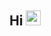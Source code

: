 ## Hi <img src="https://media.giphy.com/media/hvRJCLFzcasrR4ia7z/giphy.gif" width="24" height="24"></img>
